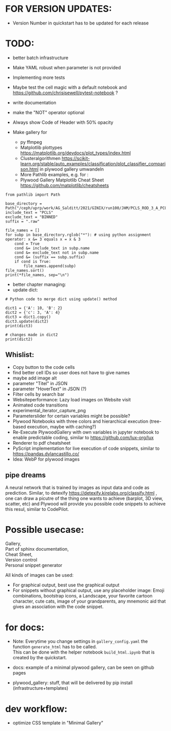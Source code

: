 
# FOR VERSION UPDATES:
* Version Number in quickstart has to be updated for each release


# TODO:
* better batch infrastructure
* Make YAML robust when parameter is not provided
* Implementing more tests
* Maybe test the cell magic with a default notebook and https://github.com/chrisjsewell/pytest-notebook ?
* write documentation
* make the "NOT" operator optional 
* Always show Code of Header with 50% opacity 


* Make gallery for
    * py ffmpeg
    * Matplotlib plottypes https://matplotlib.org/devdocs/plot_types/index.html 
    * Clusteralgorithmen https://scikit-learn.org/stable/auto_examples/classification/plot_classifier_comparison.html in plywood gallery umwandeln
    * More Pathlib examples, e.g. for  :
    * Plywood Gallery Matplotlib Cheat Sheet https://github.com/matplotlib/cheatsheets
    
```python=
from pathlib import Path

base_directory = Path("/ceph/uprp/work/AG_Salditt/2021/GINIX/run100/JHM/PCLS_ROD_3_A_PCO_tomo01")
include_text = "PCLS"
exclude_text = "BINNED"
suffix = ".raw"

file_names = []
for subp in base_directory.rglob("*"): # using python assignment operator: x &= 3 equals x = x & 3
    cond = True
    cond &= include_text in subp.name
    cond &= exclude_text not in subp.name
    cond &= (suffix == subp.suffix)
    if cond is True:
        file_names.append(subp)
file_names.sort()
print(*file_names, sep="\n")
```

* better chapter managing:
* update dict:
```python=
# Python code to merge dict using update() method

dict1 = {'A': 10, 'B': 2}
dict2 = {'c': 3, 'A': 4}
dict3 = dict1.copy()
dict3.update(dict2)
print(dict3)
 
# changes made in dict2
print(dict2)
```



## Whislist:
* Copy button to the code cells
* find better cell IDs so user does not have to give names
* maybe add image alt
* parameter "Titel" in JSON 
* parameter "HoverText" in JSON  (?)
* Filter cells by search bar
* Websiteperformance: Lazy load images on Website visit
* Animated code transitions
* experimental_iterator_capture_png
* Parameterslider for certain variables might be possible?
* Plywood Notebooks with three colors and hierarchical execution (tree-based execution, maybe with caching?)
* Re-Execute PlywoodGallery with own variables in jupyter notebook to enable predictable coding, similar to https://github.com/lux-org/lux
* Renderer to pdf cheatsheet
* PyScript implementation for live execution of code snippets, similar to https://pandas.dylancastillo.co/
* Idea: WebP for plywood images





## pipe dreams

A neural network that is trained by images as input data and code as prediction.
Similar, to detexify https://detexify.kirelabs.org/classify.html , one can draw a picutre of the thing one wants to achieve (barplot, 3D view, scatter, etc) and Plywood will provide you possible code snippets to achieve this resul, similar to CodePilot.



# Possible usecase: 
Gallery,   
Part of sphinx documentation,  
Cheat Sheet,  
Version control  
Personal snippet generator

All kinds of images can be used: 
* For graphical output, best use the graphical output
* For snippets without graphical output, use any placeholder image:
Emoji combinations, bootstrap icons, a Landscape, your favorite cartoon character, cute  cats, image of your grandparents, any mnemonic aid that gives an association with the code snippet. 


# for docs:

* Note: Everytime you change settings in `gallery_config.yaml` the function `generate_html` has to be called.  
 This can be done with the helper notebook  `build_html.ipynb` that is created by the quickstart.

* docs: example of a minimal  plywood gallery, can be seen on github pages
* plywood_gallery: stuff, that will be delivered by pip install (infrastructure+templates)

# dev workflow:

* optimize CSS template in "Minimal Gallery"
